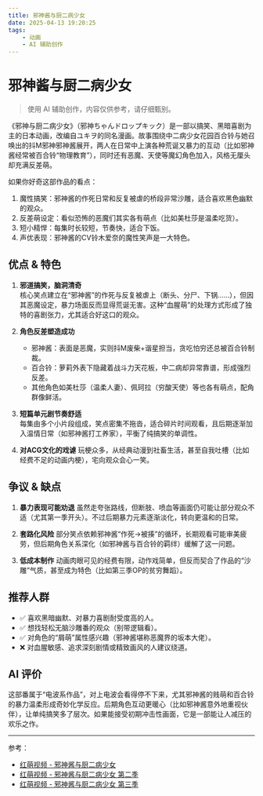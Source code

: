 ```yaml
---
title: 邪神酱与厨二病少女
date: 2025-04-13 19:20:25
tags:
    - 动画
    - AI 辅助创作
---
```


# 邪神酱与厨二病少女

> 使用 AI 辅助创作，内容仅供参考，请仔细甄别。

《邪神与厨二病少女》（邪神ちゃんドロップキック）是一部以搞笑、黑暗喜剧为主的日本动画，改编自ユキヲ的同名漫画。故事围绕中二病少女花园百合铃与她召唤出的抖M邪神邪神酱展开，两人在日常中上演各种荒诞又暴力的互动（比如邪神酱经常被百合铃“物理教育”），同时还有恶魔、天使等魔幻角色加入，风格无厘头却充满反差萌。

如果你好奇这部作品的看点：
1. 魔性搞笑：邪神酱的作死日常和反复被虐的桥段非常沙雕，适合喜欢黑色幽默的观众。
2. 反差萌设定：看似恐怖的恶魔们其实各有萌点（比如美杜莎是温柔吃货）。
3. 短小精悍：每集时长较短，节奏快，适合下饭。
4. 声优表现：邪神酱的CV铃木爱奈的魔性笑声是一大特色。

## 优点 & 特色
1. **邪道搞笑，脑洞清奇**  
   核心笑点建立在“邪神酱”的作死与反复被虐上（断头、分尸、下锅……），但因其恶魔设定，暴力场面反而显得荒诞无害。这种“血腥萌”的处理方式形成了独特的喜剧张力，尤其适合好这口的观众。

2. **角色反差塑造成功**  
   * 邪神酱：表面是恶魔，实则抖M废柴+谐星担当，贪吃怕穷还总被百合铃制裁。
   * 百合铃：萝莉外表下隐藏着战斗力天花板，中二病却异常靠谱，形成强烈反差。
   * 其他角色如美杜莎（温柔人妻）、佩珂拉（穷酸天使）等也各有萌点，配角群像鲜活。

3. **短篇单元剧节奏舒适**  
   每集由多个小片段组成，笑点密集不拖沓，适合碎片时间观看，且后期逐渐加入温情日常（如邪神酱打工养家），平衡了纯搞笑的单调性。

4. **对ACG文化的戏谑**
   玩梗众多，从经典动漫到社畜生活，甚至自我吐槽（比如经费不足的动画内梗），宅向观众会心一笑。

## 争议 & 缺点

1. **暴力表现可能劝退**
   虽然走夸张路线，但断肢、喷血等画面仍可能让部分观众不适（尤其第一季开头）。不过后期暴力元素逐渐淡化，转向更温和的日常。

2. **套路化风险**
   部分笑点依赖邪神酱“作死→被揍”的循环，长期观看可能审美疲劳，但后期角色关系深化（如邪神酱与百合铃的羁绊）缓解了这一问题。

3. **低成本制作**
  动画肉眼可见的经费有限，动作戏简单，但反而契合了作品的“沙雕”气质，甚至成为特色（比如第三季OP的贫穷舞蹈）。

## 推荐人群

* ✅ 喜欢黑暗幽默、对暴力喜剧耐受度高的人。
* ✅ 想找轻松无脑沙雕番的观众（别带逻辑看）。
* ✅ 对角色的“屑萌”属性感兴趣（邪神酱堪称恶魔界的坂本大佬）。
* ❌ 对血腥敏感、追求深刻剧情或精致画风的人建议绕道。

## AI 评价
这部番属于“电波系作品”，对上电波会看得停不下来，尤其邪神酱的贱萌和百合铃的暴力温柔形成奇妙化学反应。后期角色互动更暖心（比如邪神酱意外地重视伙伴），让单纯搞笑多了层次。如果能接受初期冲击性画面，它是一部能让人减压的欢乐之作。

---
 
参考：  
* [红萌视频 - 邪神酱与厨二病少女](https://hmoe.xyz/video/14782)
* [红萌视频 - 邪神酱与厨二病少女 第二季](https://hmoe.xyz/video/15680)
* [红萌视频 - 邪神酱与厨二病少女 第三季](https://hmoe.xyz/video/13975)